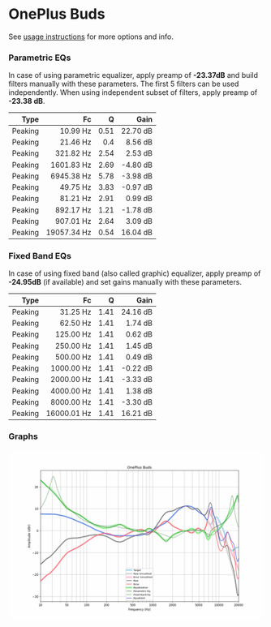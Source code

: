# OnePlus Buds
See [usage instructions](https://github.com/jaakkopasanen/AutoEq#usage) for more options and info.

### Parametric EQs
In case of using parametric equalizer, apply preamp of **-23.37dB** and build filters manually
with these parameters. The first 5 filters can be used independently.
When using independent subset of filters, apply preamp of **-23.38 dB**.

| Type    | Fc          |    Q | Gain     |
|--------:|------------:|-----:|---------:|
| Peaking | 10.99 Hz    | 0.51 | 22.70 dB |
| Peaking | 21.46 Hz    | 0.4  | 8.56 dB  |
| Peaking | 321.82 Hz   | 2.54 | 2.53 dB  |
| Peaking | 1601.83 Hz  | 2.69 | -4.80 dB |
| Peaking | 6945.38 Hz  | 5.78 | -3.98 dB |
| Peaking | 49.75 Hz    | 3.83 | -0.97 dB |
| Peaking | 81.21 Hz    | 2.91 | 0.99 dB  |
| Peaking | 892.17 Hz   | 1.21 | -1.78 dB |
| Peaking | 907.01 Hz   | 2.64 | 3.09 dB  |
| Peaking | 19057.34 Hz | 0.54 | 16.04 dB |

### Fixed Band EQs
In case of using fixed band (also called graphic) equalizer, apply preamp of **-24.95dB**
(if available) and set gains manually with these parameters.

| Type    | Fc          |    Q | Gain     |
|--------:|------------:|-----:|---------:|
| Peaking | 31.25 Hz    | 1.41 | 24.16 dB |
| Peaking | 62.50 Hz    | 1.41 | 1.74 dB  |
| Peaking | 125.00 Hz   | 1.41 | 0.62 dB  |
| Peaking | 250.00 Hz   | 1.41 | 1.45 dB  |
| Peaking | 500.00 Hz   | 1.41 | 0.49 dB  |
| Peaking | 1000.00 Hz  | 1.41 | -0.22 dB |
| Peaking | 2000.00 Hz  | 1.41 | -3.33 dB |
| Peaking | 4000.00 Hz  | 1.41 | 1.38 dB  |
| Peaking | 8000.00 Hz  | 1.41 | -3.30 dB |
| Peaking | 16000.01 Hz | 1.41 | 16.21 dB |

### Graphs
![](./OnePlus%20Buds.png)